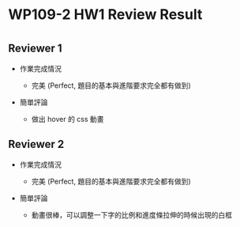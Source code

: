 
WP109-2 HW1 Review Result
=========================

# 

## Reviewer 1
- 作業完成情況
	- 完美 (Perfect, 題目的基本與進階要求完全都有做到)

- 簡單評論
	- 做出 hover 的 css 動畫


## Reviewer 2
- 作業完成情況
	- 完美 (Perfect, 題目的基本與進階要求完全都有做到)

- 簡單評論
	- 動畫很棒，可以調整一下字的比例和進度條拉伸的時候出現的白框

